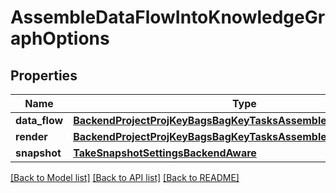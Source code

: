 # AssembleDataFlowIntoKnowledgeGraphOptions

## Properties
Name | Type | Description | Notes
------------ | ------------- | ------------- | -------------
**data_flow** | [**BackendProjectProjKeyBagsBagKeyTasksAssembleDataflowDataFlow**](BackendProjectProjKeyBagsBagKeyTasksAssembleDataflowDataFlow.md) |  | 
**render** | [**BackendProjectProjKeyBagsBagKeyTasksAssembleDataflowRender**](BackendProjectProjKeyBagsBagKeyTasksAssembleDataflowRender.md) |  | 
**snapshot** | [**TakeSnapshotSettingsBackendAware**](TakeSnapshotSettingsBackendAware.md) |  | [optional] 

[[Back to Model list]](../README.md#documentation-for-models) [[Back to API list]](../README.md#documentation-for-api-endpoints) [[Back to README]](../README.md)


